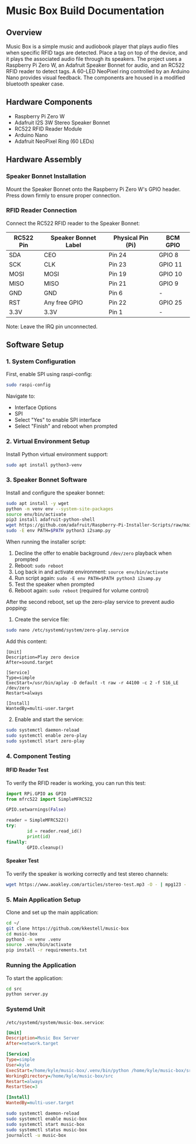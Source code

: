# Music Box Build Documentation

## Overview

Music Box is a simple music and audiobook player that plays audio files when specific RFID tags are detected. Place a tag on top of the device, and it plays the associated audio file through its speakers. The project uses a Raspberry Pi Zero W, an Adafruit Speaker Bonnet for audio, and an RC522 RFID reader to detect tags. A 60-LED NeoPixel ring controlled by an Arduino Nano provides visual feedback. The components are housed in a modified bluetooth speaker case.

## Hardware Components

- Raspberry Pi Zero W
- Adafruit I2S 3W Stereo Speaker Bonnet
- RC522 RFID Reader Module
- Arduino Nano
- Adafruit NeoPixel Ring (60 LEDs)

## Hardware Assembly

### Speaker Bonnet Installation

Mount the Speaker Bonnet onto the Raspberry Pi Zero W's GPIO header. Press down firmly to ensure proper connection.

### RFID Reader Connection

Connect the RC522 RFID reader to the Speaker Bonnet:

| RC522 Pin | Speaker Bonnet Label | Physical Pin (Pi) | BCM GPIO |
|-----------|----------------------|-------------------|----------|
| SDA       | CEO                  | Pin 24            | GPIO 8   |
| SCK       | CLK                  | Pin 23            | GPIO 11  |
| MOSI      | MOSI                 | Pin 19            | GPIO 10  |
| MISO      | MISO                 | Pin 21            | GPIO 9   |
| GND       | GND                  | Pin 6             | -        |
| RST       | Any free GPIO        | Pin 22            | GPIO 25  |
| 3.3V      | 3.3V                 | Pin 1             | -        |

Note: Leave the IRQ pin unconnected.

## Software Setup

### 1. System Configuration

First, enable SPI using raspi-config:

```bash
sudo raspi-config
```

Navigate to:

* Interface Options
* SPI
* Select "Yes" to enable SPI interface
* Select "Finish" and reboot when prompted

### 2. Virtual Environment Setup

Install Python virtual environment support:

```bash
sudo apt install python3-venv
```

### 3. Speaker Bonnet Software

Install and configure the speaker bonnet:

```bash
sudo apt install -y wget
python -m venv env --system-site-packages
source env/bin/activate
pip3 install adafruit-python-shell
wget https://github.com/adafruit/Raspberry-Pi-Installer-Scripts/raw/main/i2samp.py
sudo -E env PATH=$PATH python3 i2samp.py
```

When running the installer script:

1. Decline the offer to enable background `/dev/zero` playback when prompted
2. Reboot: `sudo reboot`
3. Log back in and activate environment: `source env/bin/activate`
4. Run script again: `sudo -E env PATH=$PATH python3 i2samp.py`
5. Test the speaker when prompted
6. Reboot again: `sudo reboot` (required for volume control)

After the second reboot, set up the zero-play service to prevent audio popping:

1. Create the service file:

```bash
sudo nano /etc/systemd/system/zero-play.service
```

Add this content:

```
[Unit]
Description=Play zero device
After=sound.target

[Service]
Type=simple
ExecStart=/usr/bin/aplay -D default -t raw -r 44100 -c 2 -f S16_LE /dev/zero
Restart=always

[Install]
WantedBy=multi-user.target
```

2. Enable and start the service:

```bash
sudo systemctl daemon-reload
sudo systemctl enable zero-play
sudo systemctl start zero-play
```

### 4. Component Testing

#### RFID Reader Test

To verify the RFID reader is working, you can run this test:

```python
import RPi.GPIO as GPIO
from mfrc522 import SimpleMFRC522

GPIO.setwarnings(False)

reader = SimpleMFRC522()
try:
        id = reader.read_id()
        print(id)
finally:
        GPIO.cleanup()
```

#### Speaker Test

To verify the speaker is working correctly and test stereo channels:

```bash
wget https://www.aoakley.com/articles/stereo-test.mp3 -O - | mpg123 -
```

### 5. Main Application Setup

Clone and set up the main application:

```bash
cd ~/
git clone https://github.com/kkestell/music-box
cd music-box
python3 -m venv .venv
source .venv/bin/activate
pip install -r requirements.txt
```

### Running the Application

To start the application:

```bash
cd src
python server.py
```

### Systemd Unit

`/etc/systemd/system/music-box.service`:

```ini
[Unit]
Description=Music Box Server
After=network.target

[Service]
Type=simple
User=kyle
ExecStart=/home/kyle/music-box/.venv/bin/python /home/kyle/music-box/src/server.py
WorkingDirectory=/home/kyle/music-box/src
Restart=always
RestartSec=3

[Install]
WantedBy=multi-user.target
```

```bash
sudo systemctl daemon-reload
sudo systemctl enable music-box
sudo systemctl start music-box
sudo systemctl status music-box
journalctl -u music-box
```
